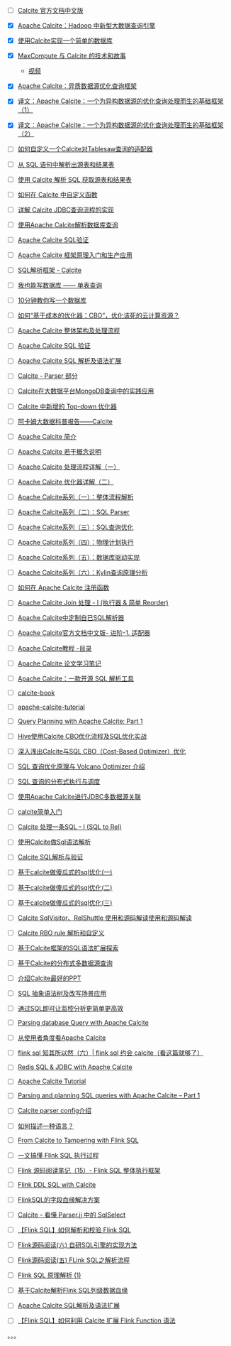- [ ] [Calcite 官方文档中文版](https://strongduanmu.com/wiki/calcite/background.html#start)
- [x] [Apache Calcite：Hadoop 中新型大数据查询引擎](https://smartsi.blog.csdn.net/article/details/130038027)
- [x] [使用Calcite实现一个简单的数据库](https://mp.weixin.qq.com/s/xaCEkCi85FSrzcqwq3n3xA)
- [x] [MaxCompute 与 Calcite 的技术和故事](https://smartsi.blog.csdn.net/article/details/130072537)
  - [视频](https://www.bilibili.com/video/BV1U4411n7Yx/)
- [x] [Apache Calcite：异质数据源优化查询框架](https://xie.infoq.cn/article/f6f2fee3aa86cd3882cf5240a)
- [x] [译文：Apache Calcite：一个为异构数据源的优化查询处理而生的基础框架（1）](https://mp.weixin.qq.com/s/D7wpB9TBLwNBem0gIN4XgA)
- [x] [译文：Apache Calcite：一个为异构数据源的优化查询处理而生的基础框架（2）](https://mp.weixin.qq.com/s/P2vl5OzrBUgXhgYa4X3lPg)
- [ ] [如何自定义一个Calcite对Tablesaw查询的适配器](https://www.cnblogs.com/ginponson/p/14120531.html)
- [ ] [从 SQL 语句中解析出源表和结果表](https://blog.jrwang.me/2018/parse-table-in-sql/)
- [ ] [使用 Calcite 解析 SQL 获取源表和结果表](https://www.toutiao.com/article/7137180267675943435)
- [ ] [如何在 Calcite 中自定义函数](https://www.toutiao.com/article/6920103216134849035)
- [ ] [详解 Calcite JDBC查询流程的实现](https://www.toutiao.com/article/6919657214928044547)
- [ ] [使用Apache Calcite解析数据库查询](https://www.toutiao.com/article/6932132927677415948)
- [ ] [Apache Calcite SQL验证](https://mp.weixin.qq.com/s/LmJljZAByWb8ccmcIgybFg)
- [ ] [Apache Calcite 框架原理入门和生产应用](https://developer.baidu.com/article/detail.html?id=295433)
- [ ] [SQL解析框架 - Calcite](https://www.liaojiayi.com/calcite/)
- [ ] [我也能写数据库 —— 单表查询](https://mp.weixin.qq.com/s/7yAnEi5nhWFhsBCQ1bwDgA)
- [ ] [10分钟教你写一个数据库](https://mp.weixin.qq.com/s/Ppr_9DzbQAYe3cXu8K3vcQ)
- [ ] [如何“基于成本的优化器：CBO”，优化该死的云计算资源？](https://www.toutiao.com/article/7201508678552486452)
- [ ] [Apache Calcite 整体架构及处理流程](https://xie.infoq.cn/article/1df5a39bb071817e8b4cb4b29)
- [ ] [Apache Calcite SQL 验证](https://xie.infoq.cn/article/ccfaf91cf0708e600846e70bc)
- [ ] [Apache Calcite SQL 解析及语法扩展](https://xie.infoq.cn/article/7601e809de20aea301611194b)
- [ ] [Calcite - Parser 部分](https://aaaaaaron.github.io/2020/02/08/Calcite%20-%20Parser%20%E9%83%A8%E5%88%86/)
- [ ] [Calcite在大数据平台MongoDB查询中的实践应用](https://www.toutiao.com/article/7136382849946812966)
- [ ] [Calcite 中新增的 Top-down 优化器](https://ericfu.me/calcite-top-down-planner/)
- [ ] [阿卡姆大数据科普报告——Calcite](https://cloud.tencent.com/developer/article/1658886)
- [ ] [Apache Calcite 简介](https://zhuanlan.zhihu.com/p/65345536)
- [ ] [Apache Calcite 若干概念说明](https://zhuanlan.zhihu.com/p/65701467)
- [ ] [Apache Calcite 处理流程详解（一）](https://matt33.com/2019/03/07/apache-calcite-process-flow/)
- [ ] [Apache Calcite 优化器详解（二）](https://matt33.com/2019/03/17/apache-calcite-planner/)
- [ ] [Apache Calcite系列（一）：整体流程解析](https://zhuanlan.zhihu.com/p/614668529)
- [ ] [Apache Calcite系列（二）：SQL Parser](https://zhuanlan.zhihu.com/p/615666402)
- [ ] [Apache Calcite系列（三）：SQL查询优化](https://zhuanlan.zhihu.com/p/618995585)
- [ ] [Apache Calcite系列（四）：物理计划执行](https://zhuanlan.zhihu.com/p/619729392)
- [ ] [Apache Calcite系列（五）：数据库驱动实现](https://zhuanlan.zhihu.com/p/623014972)
- [ ] [Apache Calcite系列（六）：Kylin查询原理分析](https://zhuanlan.zhihu.com/p/623062311)
- [ ] [如何在 Apache Calcite 注册函数](https://zhuanlan.zhihu.com/p/65472726)
- [ ] [Apache Calcite Join 处理 - I (执行器 & 简单 Reorder)](https://zhuanlan.zhihu.com/p/67725127)
- [ ] [Apache Calcite中定制自已SQL解析器](https://zhuanlan.zhihu.com/p/65345335)
- [ ] [Apache Calcite官方文档中文版- 进阶-1. 适配器](https://blog.51cto.com/u_1196740/2160570)
- [ ] [Apache Calcite教程 -目录](https://blog.csdn.net/QXC1281/article/details/89070285)
- [ ] [Apache Calcite 论文学习笔记](https://www.jianshu.com/p/4f4fea8abfab)
- [ ] [Apache Calcite：一款开源 SQL 解析工具](https://mp.weixin.qq.com/s/vUkdWc14R1EPaWk3jCbztw)
- [ ] [calcite-book](https://github.com/piaobeizu/calcite-book)
- [ ] [apache-calcite-tutorial](https://github.com/quxiucheng/apache-calcite-tutorial)
- [ ] [Query Planning with Apache Calcite: Part 1](https://medium.com/@mpathirage/query-planning-with-apache-calcite-part-1-fe957b011c36)
- [ ] [Hive使用Calcite CBO优化流程及SQL优化实战](https://zhuanlan.zhihu.com/p/258081600)
- [ ] [深入浅出Calcite与SQL CBO（Cost-Based Optimizer）优化](https://zhuanlan.zhihu.com/p/248796415)
- [ ] [SQL 查询优化原理与 Volcano Optimizer 介绍](https://zhuanlan.zhihu.com/p/48735419)
- [ ] [SQL 查询的分布式执行与调度](https://zhuanlan.zhihu.com/p/100949808)
- [ ] [使用Apache Calcite进行JDBC多数据源关联](https://zhuanlan.zhihu.com/p/143935885)
- [ ] [calcite简单入门](https://blog.gavinzh.com/2019/06/29/calcite-learn/)
- [ ] [Calcite 处理一条SQL - I (SQL to Rel)](https://zhuanlan.zhihu.com/p/58139279)
- [ ] [使用Calcite做Sql语法解析](https://blog.csdn.net/u013516966/article/details/104191190)
- [ ] [Calcite SQL解析与验证](https://www.datacl.top/2020/06/12/Calcite%20SQL%E8%A7%A3%E6%9E%90%E4%B8%8E%E9%AA%8C%E8%AF%81/)
- [ ] [基于calcite做傻瓜式的sql优化(一)](https://www.cnblogs.com/niutao/p/13982876.html)
- [ ] [基于calcite做傻瓜式的sql优化(二)](https://www.cnblogs.com/niutao/p/14024383.html)
- [ ] [基于calcite做傻瓜式的sql优化(三)](https://www.cnblogs.com/niutao/p/14027732.html)
- [ ] [Calcite SqlVisitor、RelShuttle 使用和源码解读使用和源码解读](https://guosmilesmile.github.io/2020/09/26/Calcite-SqlVisitor-RelShuttle-%E4%BD%BF%E7%94%A8%E5%92%8C%E6%BA%90%E7%A0%81%E8%A7%A3%E8%AF%BB/)
- [ ] [Calcite RBO rule 解析和自定义](https://guosmilesmile.github.io/2020/08/11/Calcite-RBO-rule-%E8%A7%A3%E6%9E%90%E5%92%8C%E8%87%AA%E5%AE%9A%E4%B9%89/)
- [ ] [基于Calcite框架的SQL语法扩展探索](https://mp.weixin.qq.com/s/6TYGKvTn2c2hVpdkhUxcmQ)
- [ ] [基于Calcite的分布式多数据源查询](https://mp.weixin.qq.com/s/9toCkpAtVxYHP4ocG_oukA)
- [ ] [介绍Calcite最好的PPT](https://mp.weixin.qq.com/s/QLI88ZRefuTNjkb_n6pGgA)
- [ ] [SQL 抽象语法树及改写场景应用](https://xie.infoq.cn/article/01dab1c8d137221eb9c1e005d)
- [ ] [通过SQL即可让监控分析更简单更高效](https://www.toutiao.com/article/6725619503163507204)
- [ ] [Parsing database Query with Apache Calcite](https://blog.knoldus.com/parsing-database-query-with-apache-calcite/)
- [ ] [从使用者角度看Apache Calcite](https://shenzhu.github.io/calcite-user-perspective/)
- [ ] [flink sql 知其所以然（六）| flink sql 约会 calcite（看这篇就够了）](https://cloud.tencent.com/developer/article/1972170)
- [ ] [Redis SQL & JDBC with Apache Calcite](https://www.youtube.com/watch?v=RYybkMTGzcE)
- [ ] [Apache Calcite Tutorial](https://codetinkering.com/apache-calcite-tutorial/)
- [ ] [Parsing and planning SQL queries with Apache Calcite – Part 1](https://blog.mireo.com/from-a-string-to-the-thing-parsing-and-planning-sql-queries-with-apache-calcite-part-1)
- [ ] [Calcite parser config介绍](https://cloud.tencent.com/developer/article/2169871)
- [ ] [如何描述一种语言？](https://mp.weixin.qq.com/s/dvv7BQeYzdTBNbcwqO-mNQ)
- [ ] [From Calcite to Tampering with Flink SQL](https://www.jianshu.com/p/2d4a2035ad1b)
- [ ] [一文搞懂 Flink SQL 执行过程](https://xie.infoq.cn/article/0160a08e99087dc664ecbb7b5)
- [ ] [Flink 源码阅读笔记（15）- Flink SQL 整体执行框架](https://blog.jrwang.me/2019/flink-source-code-sql-overview/)
- [ ] [Flink DDL SQL with Calcite](https://miaowenting.site/2019/11/10/Flink-DDL-SQL-with-Calcite/)
- [ ] [FlinkSQL的字段血缘解决方案](https://zhuanlan.zhihu.com/p/628376451)
- [ ] [Calcite - 看懂 Parser.jj 中的 SqlSelect](https://cloud.tencent.com/developer/article/1824956?from=15425&areaSource=102001.15&traceId=hrNh6EuA08BhQIhd6IqzK)
- [ ] [【Flink SQL】如何解析和校验 Flink SQL](https://www.jianshu.com/p/bb80451dd768)
- [ ] [Flink源码阅读(六) 自研SQL引擎的实现方法](https://juejin.cn/post/6936732677605163038)
- [ ] [Flink源码阅读(五) FLink SQL之解析流程](https://juejin.cn/post/6936374991114108965/)
- [ ] [Flink SQL 原理解析 (1)](http://hackershell.cn/?p=1530)
- [ ] [基于Calcite解析Flink SQL列级数据血缘](https://www.jianshu.com/p/6a14c846e331)
- [ ] [Apache Calcite SQL解析及语法扩展](https://zhuanlan.zhihu.com/p/509681717)
- [ ] [【Flink SQL】如何利用 Calcite 扩展 Flink Function 语法](https://www.jianshu.com/p/efcb2586b5aa)






。。。
